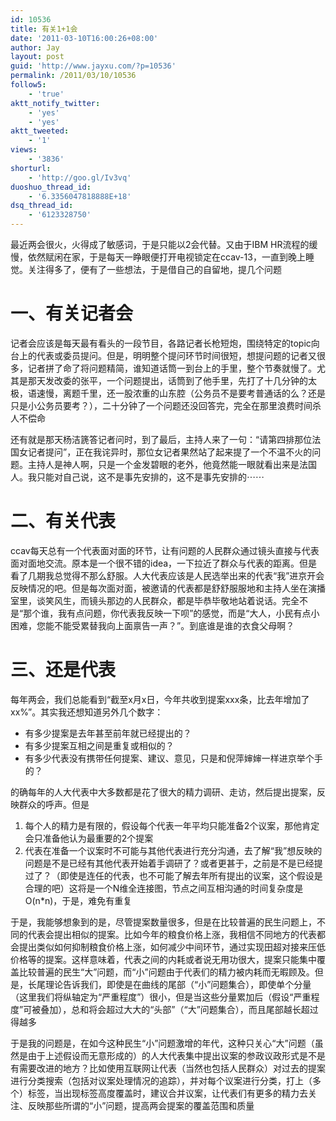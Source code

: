 ```yaml
---
id: 10536
title: 有关1+1会
date: '2011-03-10T16:00:26+08:00'
author: Jay
layout: post
guid: 'http://www.jayxu.com/?p=10536'
permalink: /2011/03/10/10536
follow5:
    - 'true'
aktt_notify_twitter:
    - 'yes'
    - 'yes'
aktt_tweeted:
    - '1'
views:
    - '3836'
shorturl:
    - 'http://goo.gl/Iv3vq'
duoshuo_thread_id:
    - '6.3356047818888E+18'
dsq_thread_id:
    - '6123328750'
---
```


最近两会很火，火得成了敏感词，于是只能以2会代替。又由于IBM HR流程的缓慢，依然赋闲在家，于是每天一睁眼便打开电视锁定在ccav-13，一直到晚上睡觉。关注得多了，便有了一些想法，于是借自己的自留地，提几个问题
<h1>一、有关记者会</h1>
记者会应该是每天最有看头的一段节目，各路记者长枪短炮，围绕特定的topic向台上的代表或委员提问。但是，明明整个提问环节时间很短，想提问题的记者又很多，记者拼了命了将问题精简，谁知道话筒一到台上的手里，整个节奏就慢了。尤其是那天发改委的张平，一个问题提出，话筒到了他手里，先打了十几分钟的太极，语速慢，离题千里，还一股浓重的山东腔（公务员不是要考普通话的么？还是只是小公务员要考？），二十分钟了一个问题还没回答完，完全在那里浪费时间杀人不偿命

还有就是那天杨洁篪答记者问时，到了最后，主持人来了一句：“请第四排那位法国女记者提问”，正在我诧异时，那位女记者果然站了起来提了一个不温不火的问题。主持人是神人啊，只是一个金发碧眼的老外，他竟然能一眼就看出来是法国人。我只能对自己说，这不是事先安排的，这不是事先安排的⋯⋯
<h1>二、有关代表</h1>
ccav每天总有一个代表面对面的环节，让有问题的人民群众通过镜头直接与代表面对面地交流。原本是一个很不错的idea，一下拉近了群众与代表的距离。但是看了几期我总觉得不那么舒服。人大代表应该是人民选举出来的代表“我”进京开会反映情况的吧。但是每次面对面，被邀请的代表都是舒舒服服地和主持人坐在演播室里，谈笑风生，而镜头那边的人民群众，都是毕恭毕敬地站着说话。完全不是“那个谁，我有点问题，你代表我反映一下呗”的感觉，而是“大人，小民有点小困难，您能不能受累替我向上面禀告一声？”。到底谁是谁的衣食父母啊？
<h1>三、还是代表</h1>
每年两会，我们总能看到“截至x月x日，今年共收到提案xxx条，比去年增加了xx%”。其实我还想知道另外几个数字：
<ul>
	<li>有多少提案是去年甚至前年就已经提出的？</li>
	<li>有多少提案互相之间是重复或相似的？</li>
	<li>有多少代表没有携带任何提案、建议、意见，只是和倪萍婶婶一样进京举个手的？</li>
</ul>
的确每年的人大代表中大多数都是花了很大的精力调研、走访，然后提出提案，反映群众的呼声。但是
<ol>
	<li>每个人的精力是有限的，假设每个代表一年平均只能准备2个议案，那他肯定会只准备他认为最重要的2个提案</li>
	<li>代表在准备一个议案时不可能与其他代表进行充分沟通，去了解“我”想反映的问题是不是已经有其他代表开始着手调研了？或者更甚于，之前是不是已经提过了？（即使是连任的代表，也不可能了解去年所有提出的议案，这个假设是合理的吧）这将是一个N维全连接图，节点之间互相沟通的时间复杂度是O(n*n)，于是，难免有重复</li>
</ol>
于是，我能够想象到的是，尽管提案数量很多，但是在比较普遍的民生问题上，不同的代表会提出相似的提案。比如今年的粮食价格上涨，我相信不同地方的代表都会提出类似如何抑制粮食价格上涨，如何减少中间环节，通过实现田超对接来压低价格等的提案。这样意味着，代表之间的内耗或者说无用功很大，提案只能集中覆盖比较普遍的民生“大”问题，而“小”问题由于代表们的精力被内耗而无暇顾及。但是，长尾理论告诉我们，即使是在曲线的尾部（“小”问题集合），即使单个分量（这里我们将纵轴定为“严重程度”）很小，但是当这些分量累加后（假设“严重程度”可被叠加），总和将会超过大大的“头部”（“大”问题集合），而且尾部越长超过得越多

于是我的问题是，在如今这种民生“小”问题激增的年代，这种只关心“大”问题（虽然是由于上述假设而无意形成的）的人大代表集中提出议案的参政议政形式是不是有需要改进的地方？比如使用互联网让代表（当然也包括人民群众）对过去的提案进行分类搜索（包括对议案处理情况的追踪），并对每个议案进行分类，打上（多个）标签，当出现标签高度覆盖时，建议合并议案，让代表们有更多的精力去关注、反映那些所谓的“小”问题，提高两会提案的覆盖范围和质量